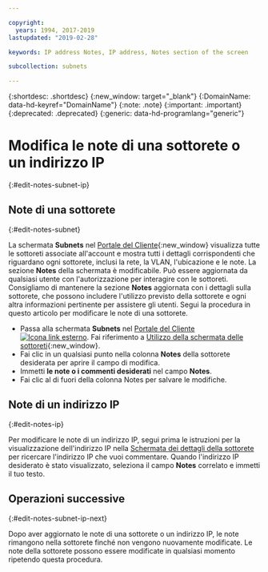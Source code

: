 ```yaml
---

copyright:
  years: 1994, 2017-2019
lastupdated: "2019-02-28"

keywords: IP address Notes, IP address, Notes section of the screen

subcollection: subnets

---
```


{:shortdesc: .shortdesc}
{:new_window: target="_blank"}
{:DomainName: data-hd-keyref="DomainName"}
{:note: .note}
{:important: .important}
{:deprecated: .deprecated}
{:generic: data-hd-programlang="generic"}

# Modifica le note di una sottorete o un indirizzo IP
{:#edit-notes-subnet-ip}

## Note di una sottorete
{:#edit-notes-subnet}

La schermata **Subnets** nel [Portale del Cliente](https://{DomainName}/){:new_window} visualizza tutte le sottoreti associate all'account e mostra tutti i dettagli corrispondenti che riguardano ogni sottorete, inclusi la rete, la VLAN, l'ubicazione e le note. La sezione **Notes** della schermata è modificabile. Può essere aggiornata da qualsiasi utente con l'autorizzazione per interagire con le sottoreti. Consigliamo di mantenere la sezione **Notes** aggiornata con i dettagli sulla sottorete, che possono includere l'utilizzo previsto della sottorete e ogni altra informazioni pertinente per assistere gli utenti. Segui la procedura in questo articolo per modificare le note di una sottorete.

* Passa alla schermata **Subnets** nel [Portale del Cliente ![Icona link esterno](../../icons/launch-glyph.svg "Icona link esterno")](https://{DomainName}/). Fai riferimento a [Utilizzo della schermata delle sottoreti](/docs/infrastructure/subnets?topic=subnets-view-subnet-details){:new_window}.
* Fai clic in un qualsiasi punto nella colonna **Notes** della sottorete desiderata per aprire il campo di modifica.
* Immetti **le note o i commenti desiderati** nel campo **Notes**.
* Fai clic al di fuori della colonna Notes per salvare le modifiche.

## Note di un indirizzo IP
{:#edit-notes-ip}

Per modificare le note di un indirizzo IP, segui prima le istruzioni per la visualizzazione dell'indirizzo IP nella [Schermata dei dettagli della sottorete](/docs/infrastructure/subnets?topic=subnets-filter-ip-addresses-subnet-details-screen) per ricercare l'indirizzo IP che vuoi commentare. Quando l'indirizzo IP desiderato è stato visualizzato, seleziona il campo **Notes** correlato e immetti il tuo testo.

## Operazioni successive
{:#edit-notes-subnet-ip-next}

Dopo aver aggiornato le note di una sottorete o un indirizzo IP, le note rimangono nella sottorete finché non vengono nuovamente modificate. Le note della sottorete possono essere modificate in qualsiasi momento ripetendo questa procedura.

